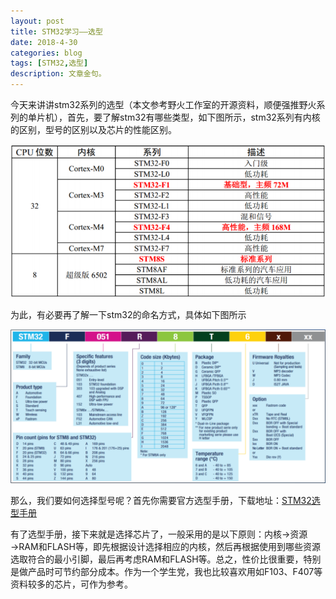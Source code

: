 ```yaml
---
layout: post
title: STM32学习——选型
date: 2018-4-30
categories: blog
tags: [STM32,选型]
description: 文章金句。
---
```


今天来讲讲stm32系列的选型（本文参考野火工作室的开源资料，顺便强推野火系列的单片机），首先，要了解stm32有哪些类型，如下图所示，stm32系列有内核的区别，型号的区别以及芯片的性能区别。  

<div align="center"><img src="https://github.com/SKYESCAPE/SKYESCAPE.GITHUB.IO/raw/master/article_image/stm32_selection_1.png"></div>  

为此，有必要再了解一下stm32的命名方式，具体如下图所示

<div align="center"><img src="https://github.com/SKYESCAPE/SKYESCAPE.GITHUB.IO/raw/master/article_image/stm32_selection_2.png"></div>  

那么，我们要如何选择型号呢？首先你需要官方选型手册，下载地址：<a href="http://www.stmcu.org.cn/document/detail/index/id-218179" target="_black">STM32选型手册</a>

有了选型手册，接下来就是选择芯片了，一般采用的是以下原则：内核→资源→RAM和FLASH等，即先根据设计选择相应的内核，然后再根据使用到哪些资源选取符合的最小引脚，最后再考虑RAM和FLASH等。总之，性价比很重要，特别是做产品时可节约部分成本。作为一个学生党，我也比较喜欢用如F103、F407等资料较多的芯片，可作为参考。